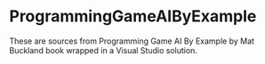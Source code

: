 # ProgrammingGameAIByExample
These are sources from Programming Game AI By Example by Mat Buckland book wrapped in a Visual Studio solution.
